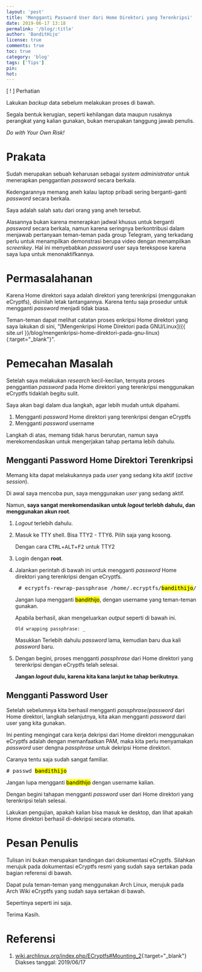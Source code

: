 ```yaml
---
layout: 'post'
title: 'Mengganti Password User dari Home Direktori yang Terenkripsi'
date: 2019-06-17 13:18
permalink: '/blog/:title'
author: 'BanditHijo'
license: true
comments: true
toc: true
category: 'blog'
tags: ['Tips']
pin:
hot:
---
```


<!-- BANNER OF THE POST -->
<!-- <img class="post&#45;body&#45;img" src="{{ site.lazyload.logo_blank_banner }}" data&#45;echo="#" alt="banner"> -->

<div class="blockquote-red">
<div class="blockquote-red-title">[ ! ] Perhatian</div>
<p>Lakukan <i>backup</i> data sebelum melakukan proses di bawah.</p>
<p>Segala bentuk kerugian, seperti kehilangan data maupun rusaknya perangkat yang kalian gunakan, bukan merupakan tanggung jawab penulis.</p>
<p><i>Do with Your Own Risk!</i></p>
</div>

# Prakata

Sudah merupakan sebuah keharusan sebagai *system administrator* untuk menerapkan penggantian *password* secara berkala.

Kedengarannya memang aneh kalau laptop pribadi sering berganti-ganti *password* secara berkala.

Saya adalah salah satu dari orang yang aneh tersebut.

Alasannya bukan karena menerapkan jadwal khusus untuk berganti *password* secara berkala, namun karena seringnya berkontribusi dalam menjawab pertanyaan teman-teman pada group Telegram, yang terkadang perlu untuk menampilkan demonstrasi berupa video dengan menampilkan *screenkey*. Hal ini menyebabkan *password* user saya terekspose karena saya lupa untuk menonaktifkannya.

# Permasalahanan

Karena Home direktori saya adalah direktori yang terenkripsi (menggunakan eCryptfs), disinilah letak tantangannya. Karena tentu saja prosedur untuk mengganti *password* menjadi tidak biasa.

Teman-teman dapat melihat catatan proses enkripsi Home direktori yang saya lakukan di sini, "[Mengenkripsi Home Direktori pada GNU/Linux]({{ site.url }}/blog/mengenkripsi-home-direktori-pada-gnu-linux){:target="_blank"}".

# Pemecahan Masalah

Setelah saya melakukan *research* kecil-kecilan, ternyata proses penggantian *password* pada Home direktori yang terenkripsi menggunakan eCryptfs tidaklah begitu sulit.

Saya akan bagi dalam dua langkah, agar lebih mudah untuk dipahami.

1. Mengganti *password* Home direktori yang terenkripsi dengan eCryptfs
2. Mengganti *password* username

Langkah di atas, memang tidak harus berurutan, namun saya merekomendasikan untuk mengerjakan tahap pertama lebih dahulu.

## Mengganti Password Home Direktori Terenkripsi

Memang kita dapat melakukannya pada *user* yang sedang kita aktif (*active session*).

Di awal saya mencoba pun, saya menggunakan *user* yang sedang aktif.

Namun, **saya sangat merekomendasikan untuk *logout* terlebh dahulu, dan menggunakan akun root**.

1. *Logout* terlebih dahulu.

2. Masuk ke TTY shell. Bisa TTY2 - TTY6. Pilih saja yang kosong.

    Dengan cara <kbd>CTRL</kbd>+<kbd>ALT</kbd>+<kbd>F2</kbd> untuk TTY2

3. Login dengan **root**.

4. Jalankan perintah di bawah ini untuk mengganti *password* Home direktori yang terenkripsi dengan eCryptfs.

    <pre>
    # ecryptfs-rewrap-passphrase /home/.ecryptfs/<mark>bandithijo</mark>/.ecryptfs/wrapped-passphrase</pre>

    Jangan lupa mengganti <mark>bandithijo</mark>, dengan username yang teman-teman gunakan.

    Apabila berhasil, akan mengeluarkan *output* seperti di bawah ini.

    ```
    Old wrapping passphrase: _
    ```

    Masukkan Terlebih dahulu *password* lama, kemudian baru dua kali *password* baru.

5. Dengan begini, proses mengganti *passphrase* dari Home direktori yang terenkripsi dengan eCryptfs telah selesai.

    **Jangan *logout* dulu, karena kita kana lanjut ke tahap berikutnya**.

## Mengganti Password User

Setelah sebelumnya kita berhasil mengganti *passphrase*/*password* dari Home direktori, langkah selanjutnya, kita akan mengganti *password* dari user yang kita gunakan.

Ini penting mengingat cara kerja dekripsi dari Home direktori menggunakan eCryptfs adalah dengan memanfaatkan PAM, maka kita perlu menyamakan *password* user dengna *passphrase* untuk dekripsi Home direktori.

Caranya tentu saja sudah sangat familiar.

<pre>
# passwd <mark>bandithijo</mark>
</pre>

Jangan lupa mengganti <mark>bandithijo</mark> dengan username kalian.

Dengan begini tahapan mengganti *password* user dari Home direktori yang terenkripsi telah selesai.

Lakukan pengujian, apakah kalian bisa masuk ke desktop, dan lihat apakah Home direktori berhasil di-dekripsi secara otomatis.



# Pesan Penulis

Tulisan ini bukan merupakan tandingan dari dokumentasi eCryptfs. Silahkan merujuk pada dokumentasi eCryptfs resmi yang sudah saya sertakan pada bagian referensi di bawah.

Dapat pula teman-teman yang menggunakan Arch Linux, merujuk pada Arch Wiki eCryptfs yang sudah saya sertakan di bawah.

Sepertinya seperti ini saja.

Terima Kasih.



# Referensi

1. [wiki.archlinux.org/index.php/ECryptfs#Mounting_2](https://wiki.archlinux.org/index.php/ECryptfs#Mounting_2){:target="_blank"}
<br>Diakses tanggal: 2019/06/17


